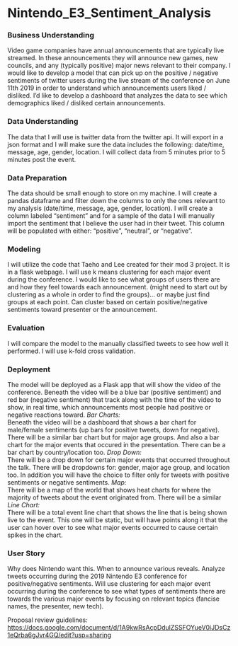 # Nintendo_E3_Sentiment_Analysis

### Business Understanding    
Video game companies have annual announcements that are typically live streamed. In these announcements they will announce new games, new councils, and any (typically positive) major news relevant to their company. I would like to develop a model that can pick up on the positive / negative sentiments of twitter users during the live stream of the conference on June 11th 2019 in order to understand which announcements users liked / disliked. I’d like to develop a dashboard that analyzes the data to see which demographics liked / disliked certain announcements. 

### Data Understanding    
The data that I will use is twitter data from the twitter api. It will export in a json format and I will make sure the data includes the following: date/time, message, age, gender, location. I will collect data from 5 minutes prior to 5 minutes post the event. 

### Data Preparation   
The data should be small enough to store on my machine. I will create a pandas dataframe and filter down the columns to only the ones relevant to my analysis (date/time, message, age, gender, location). I will create a column labeled “sentiment” and for a sample of the data I will manually import the sentiment that I believe the user had in their tweet. This column will be populated with either: “positive”, “neutral”, or “negative”. 

### Modeling    
I will utilize the code that Taeho and Lee created for their mod 3 project. It is in a flask webpage. 
I will use k means clustering for each major event during the conference. I would like to see what groups of users there are and how they feel towards each announcement. (might need to start out by clustering as a whole in order to find the groups)... or maybe just find groups at each point. Can cluster based on certain positive/negative sentiments toward presenter or the announcement. 

### Evaluation  
I will compare the model to the manually classified tweets to see how well it performed. I will use k-fold cross validation. 

### Deployment  
The model will be deployed as a Flask app that will show the video of the conference. Beneath the video will be a blue bar (positive sentiment) and red bar (negative sentiment) that track along with the time of the video to show, in real time, which announcements most people had positive or negative reactions toward. 
*Bar Charts:*    
Beneath the video will be a dashboard that shows a bar chart for male/female sentiments (up bars for positive tweets, down for negative). There will be a similar bar chart but for major age groups. And also a bar chart for the major events that occured in the presentation. There can be a bar chart by country/location too. 
*Drop Down:*     
There will be a drop down for certain major events that occurred throughout the talk. There will be dropdowns for: gender, major age group, and location too. In addition you will have the choice to filter only for tweets with positive sentiments or negative sentiments. 
*Map:*    
There will be a map of the world that shows heat charts for where the majority of tweets about the event originated from. There will be a similar 
*Line Chart:*   
There will be a total event line chart that shows the line that is being shown live to the event. This one will be static, but will have points along it that the user can hover over to see what major events occurred to cause certain spikes in the chart. 

### User Story   
Why does Nintendo want this.
When to announce various reveals.
Analyze tweets occurring during the 2019 Nintendo E3 conference for positive/negative sentiments. Will use clustering for each major event occurring during the conference to see what types of sentiments there are towards the various major events by focusing on relevant topics (fancise names, the presenter, new tech). 

Proposal review guidelines:
https://docs.google.com/document/d/1A9kwRsAcpDdulZSSFOYueV0iJDsCz1eQrba6gJvr4GQ/edit?usp=sharing 

